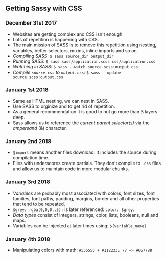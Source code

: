 ## Getting Sassy with CSS ##

### December 31st 2017 ###
- Websites are getting complex and CSS isn't enough.
- Lots of repetition is happening with CSS.
- The main mission of SASS is to remove this repetition using nesting, variables, better selectors, mixins, inline imports and so on.
- *Compiling SASS*: `$ sass source_dir output_dir`
- *Running SASS*: `$ sass sass/application.scss css/application.css`
- *Watching in SASS*: `$ sass --watch source.scss:output.css`
- *Compile `source.css` to `output.css`*: `$ sass --update source.scss:output.css`

### January 1st 2018 ###
- Same as HTML nesting, we can nest in SASS.
- Use SASS to orginize and to get rid of repetition.
- As a general recommendation it is good to not go more than 3 layers deep.
- Sass allows us to reference the *current parent selector(s)* via the *ampersand* (&) character.

### January 2nd 2018 ###
- `@import` means another files download. It includes the source during compilation time.
- Files with underscores create partials. They don't compile to `.css` files and allow us to maintain code in more modular chunks.

### January 3rd 2018 ###
- *Variables* are probably most associated with colors, font sizes, font families, font paths, padding, margins, border and all other properties that tend to be repeated.
- `$grey: rgba(0,0,0,.5);` is later referenced: `color: $grey`.
- *Data types* consist of integers, strings, color, lists, booleans, null and maps.
- Variables can be injected at later times using: `${variable_name}`

### January 4th 2018 ###
- Manipulating colors with math: `#555555 + #112233; // => #667788`